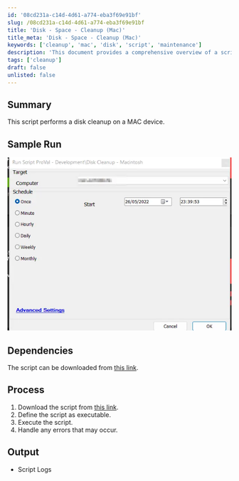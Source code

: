 ```yaml
---
id: '08cd231a-c14d-4d61-a774-eba3f69e91bf'
slug: /08cd231a-c14d-4d61-a774-eba3f69e91bf
title: 'Disk - Space - Cleanup (Mac)'
title_meta: 'Disk - Space - Cleanup (Mac)'
keywords: ['cleanup', 'mac', 'disk', 'script', 'maintenance']
description: 'This document provides a comprehensive overview of a script designed to perform disk cleanup on MAC devices, including its dependencies, process, and sample output.'
tags: ['cleanup']
draft: false
unlisted: false
---
```


## Summary

This script performs a disk cleanup on a MAC device.

## Sample Run

![Sample Run](../../../static/img/docs/08cd231a-c14d-4d61-a774-eba3f69e91bf/image_1.webp)

## Dependencies

The script can be downloaded from [this link](https://raw.githubusercontent.com/ProVal-Tech/mac-cleanup-sh/main/mac-cleanup).

## Process

1. Download the script from [this link](https://raw.githubusercontent.com/ProVal-Tech/mac-cleanup-sh/main/mac-cleanup).
2. Define the script as executable.
3. Execute the script.
4. Handle any errors that may occur.

## Output

- Script Logs
